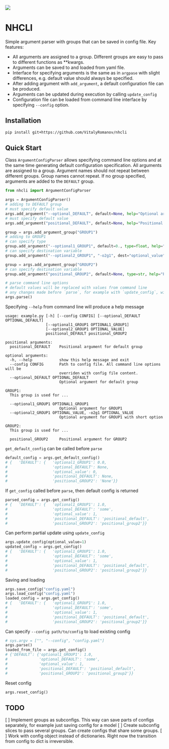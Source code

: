 ![](https://github.com/VitalyRomanov/nhcli/actions/workflows/run-tests.yaml/badge.svg)

# NHCLI

Simple argument parser with groups that can be saved in config file. Key features:
- All arguments are assigned to a group. Different groups are easy to pass to different functions as **kwargs.
- Arguments can be saved to and loaded from yaml file.
- Interface for specifying arguments is the same as in `argpase` with slight differences, e.g. default value should always be specified.
- After adding argument with `add_argument`, a default configuration file can be produced.
- Arguments can be updated during execution by calling `update_config`
- Configuration file can be loaded from command line interface by specifying `--config` option.

## Installation

```bash
pip install git+https://github.com/VitalyRomanov/nhcli
```

## Quick Start

Class `ArgumentConfigParser` allows specifying command line options and at the same time generating default configuration specification. All arguments are assigned to a group. Argument names should not repeat between different groups. Group names cannot repeat. If no group specified, arguments are added to the `DEFAULT` group.

```python
from nhcli import ArgumentConfigParser

args = ArgumentConfigParser()
# adding to DEFAULT group
# must specify default value
args.add_argument("--optional_DEFAULT", default=None, help="Optional argument for default group")
# must specify default value
args.add_argument("positional_DEFAULT", default=None, help="Positional argument for default group")

group = args.add_argument_group("GROUP1")
# adding to GROUP1
# can specify type
group.add_argument("--optional1_GROUP1", default=0., type=float, help="Optional argument for GROUP1")
# can specify destination variable
group.add_argument("--optional2_GROUP1", "-o2g1", dest="optional_value", default=0, type=int, help="Optional argument for GROUP1 with short option")

group = args.add_argument_group("GROUP2")
# can specify destination variable
group.add_argument("positional_GROUP2", default=None, type=str, help="Positional argument for GROUP2")

# parse command line options
# default values will be replaced with values from command line
# any changes made before `parse`, for example with `update_config`, will be overwritten
args.parse()
```

Specifying `--help` from command line will produce a help message
```text
usage: example.py [-h] [--config CONFIG] [--optional_DEFAULT OPTIONAL_DEFAULT]
                  [--optional1_GROUP1 OPTIONAL1_GROUP1]
                  [--optional2_GROUP1 OPTIONAL_VALUE]
                  positional_DEFAULT positional_GROUP2

positional arguments:
  positional_DEFAULT    Positional argument for default group

optional arguments:
  -h, --help            show this help message and exit
  --config CONFIG       Path to config file. All command line options will be
                        overriden with config file content.
  --optional_DEFAULT OPTIONAL_DEFAULT
                        Optional argument for default group

GROUP1:
  This group is used for ...

  --optional1_GROUP1 OPTIONAL1_GROUP1
                        Optional argument for GROUP1
  --optional2_GROUP1 OPTIONAL_VALUE, -o2g1 OPTIONAL_VALUE
                        Optional argument for GROUP1 with short option

GROUP2:
  This group is used for ...

  positional_GROUP2     Positional argument for GROUP2
```

`get_default_config` can be called before `parse`
```python
default_config = args.get_default_config()
# {   'DEFAULT': {   'optional1_GROUP1': 0.0,
#                    'optional_DEFAULT': None,
#                    'optional_value': 0,
#                    'positional_DEFAULT': None,
#                    'positional_GROUP2': 'None'}}
```

If `get_config` called before `parse`, then default config is returned
```python
parsed_config = args.get_config()
# {   'DEFAULT': {   'optional1_GROUP1': 1.0,
#                    'optional_DEFAULT': 'some',
#                    'optional_value': 1,
#                    'positional_DEFAULT': 'positional_default',
#                    'positional_GROUP2': 'positional_group2'}}
```

Can perform partial update using `update_config`
```python
args.update_config(optional_value=1)
updated_config = args.get_config()
# {   'DEFAULT': {   'optional1_GROUP1': 1.0,
#                    'optional_DEFAULT': 'some',
#                    'optional_value': 1,
#                    'positional_DEFAULT': 'positional_default',
#                    'positional_GROUP2': 'positional_group2'}}
```

Saving and loading 
```python
args.save_config("config.yaml")
args.load_config("config.yaml")
loaded_config = args.get_config()
# {   'DEFAULT': {   'optional1_GROUP1': 1.0,
#                    'optional_DEFAULT': 'some',
#                    'optional_value': 1,
#                    'positional_DEFAULT': 'positional_default',
#                    'positional_GROUP2': 'positional_group2'}}
```

Can specify `--config path/to/config` to load existing config
```python
# sys.argv = ["", "--config", "config.yaml"]
args.parse()
loaded_from_file = args.get_config()
# {'DEFAULT': {'optional1_GROUP1': 1.0,
#              'optional_DEFAULT': 'some',
#              'optional_value': 1,
#              'positional_DEFAULT': 'positional_default',
#              'positional_GROUP2': 'positional_group2'}}
```

Reset config
```python
args.reset_config()
```

## TODO
[ ] Implement groups as subconfigs. This way can save parts of configs separately, for example just saving config for a model
[ ] Create subconfig slices to pass several groups. Can create configs that share some groups.
[ ] Work with config object instead of dictionaries. Right now the transition from config to dict is irreversible.
